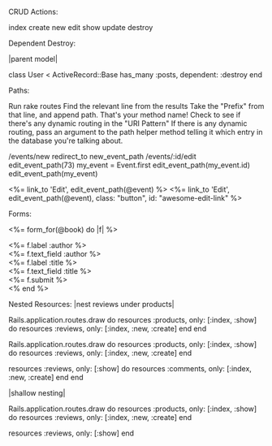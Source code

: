 
CRUD Actions:

index
create
new
edit
show
update
destroy


Dependent Destroy:

|parent model|

class User < ActiveRecord::Base
    has_many :posts, dependent: :destroy
end

Paths:

Run rake routes
Find the relevant line from the results
Take the "Prefix" from that line, and append path. That's your method name!
Check to see if there's any dynamic routing in the "URI Pattern"
If there is any dynamic routing, pass an argument to the path helper method telling it which entry in the database you're talking about.

/events/new
redirect_to new_event_path
/events/:id/edit
edit_event_path(73)
my_event = Event.first
edit_event_path(my_event.id)
edit_event_path(my_event)

<%= link_to 'Edit', edit_event_path(@event) %>
<%= link_to 'Edit', edit_event_path(@event), class: "button", id: "awesome-edit-link" %>


Forms:

<%= form_for(@book) do |f| %>
 <div class="field">
   <%= f.label :author %><br />
   <%= f.text_field :author %>
 </div>

 <div class="field">
   <%= f.label :title %><br />
   <%= f.text_field :title %>
 </div>

 <div class="actions">
   <%= f.submit %>
 </div>
<% end %>

Nested Resources:
|nest reviews under products|

Rails.application.routes.draw do
 resources :products, only: [:index, :show] do
   resources :reviews, only: [:index, :new, :create]
 end
end

Rails.application.routes.draw do
 resources :products, only: [:index, :show] do
   resources :reviews, only: [:index, :new, :create]
 end

 resources :reviews, only: [:show] do
   resources :comments, only: [:index, :new, :create]
 end
end

|shallow nesting|

Rails.application.routes.draw do
 resources :products, only: [:index, :show] do
   resources :reviews, only: [:index, :new, :create]
 end

 resources :reviews, only: [:show]
end
